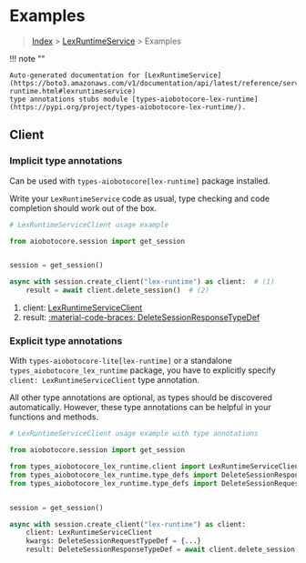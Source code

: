 # Examples

> [Index](../README.md) > [LexRuntimeService](./README.md) > Examples

!!! note ""

    Auto-generated documentation for [LexRuntimeService](https://boto3.amazonaws.com/v1/documentation/api/latest/reference/services/lex-runtime.html#lexruntimeservice)
    type annotations stubs module [types-aiobotocore-lex-runtime](https://pypi.org/project/types-aiobotocore-lex-runtime/).

## Client

### Implicit type annotations

Can be used with `types-aiobotocore[lex-runtime]` package installed.

Write your `LexRuntimeService` code as usual,
type checking and code completion should work out of the box.



```python
# LexRuntimeServiceClient usage example

from aiobotocore.session import get_session


session = get_session()

async with session.create_client("lex-runtime") as client:  # (1)
    result = await client.delete_session()  # (2)
```

1. client: [LexRuntimeServiceClient](./client.md)
2. result: [:material-code-braces: DeleteSessionResponseTypeDef](./type_defs.md#deletesessionresponsetypedef) 






### Explicit type annotations

With `types-aiobotocore-lite[lex-runtime]`
or a standalone `types_aiobotocore_lex_runtime` package, you have to explicitly specify
`client: LexRuntimeServiceClient` type annotation.

All other type annotations are optional, as types should be discovered automatically.
However, these type annotations can be helpful in your functions and methods.


```python
# LexRuntimeServiceClient usage example with type annotations

from aiobotocore.session import get_session

from types_aiobotocore_lex_runtime.client import LexRuntimeServiceClient
from types_aiobotocore_lex_runtime.type_defs import DeleteSessionResponseTypeDef
from types_aiobotocore_lex_runtime.type_defs import DeleteSessionRequestTypeDef


session = get_session()

async with session.create_client("lex-runtime") as client:
    client: LexRuntimeServiceClient
    kwargs: DeleteSessionRequestTypeDef = {...}
    result: DeleteSessionResponseTypeDef = await client.delete_session(**kwargs)
```




